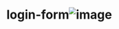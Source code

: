 # login-form![image](https://github.com/MarceloALMoreira/login-form/assets/90574339/90918ff9-d1fa-4068-b46b-9cebfe6720af)

